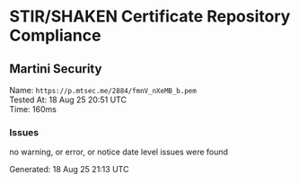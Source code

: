 # STIR/SHAKEN Certificate Repository Compliance

## Martini Security

Name: `https://p.mtsec.me/2884/fmnV_nXeMB_b.pem`\
Tested At: 18 Aug 25 20:51 UTC\
Time: 160ms

### Issues

no warning, or error, or notice date level issues were found

Generated: 18 Aug 25 21:13 UTC